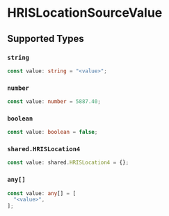 # HRISLocationSourceValue


## Supported Types

### `string`

```typescript
const value: string = "<value>";
```

### `number`

```typescript
const value: number = 5887.40;
```

### `boolean`

```typescript
const value: boolean = false;
```

### `shared.HRISLocation4`

```typescript
const value: shared.HRISLocation4 = {};
```

### `any[]`

```typescript
const value: any[] = [
  "<value>",
];
```

